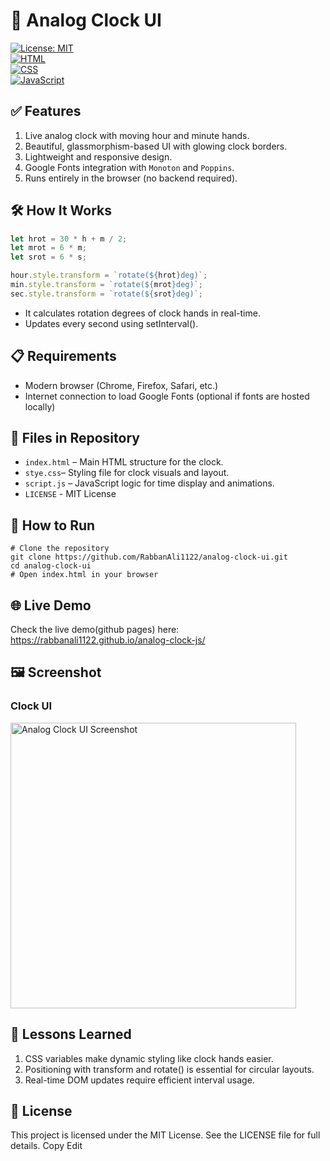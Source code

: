 # 🧾 Analog Clock UI

[![License: MIT](https://img.shields.io/badge/License-MIT-green.svg)](LICENSE)  
[![HTML](https://img.shields.io/badge/HTML5-orange.svg)](https://developer.mozilla.org/en-US/docs/Web/HTML)  
[![CSS](https://img.shields.io/badge/CSS3-blue.svg)](https://developer.mozilla.org/en-US/docs/Web/CSS)  
[![JavaScript](https://img.shields.io/badge/JavaScript-ES6-yellow.svg)](https://developer.mozilla.org/en-US/docs/Web/JavaScript)

## ✅ Features

1. Live analog clock with moving hour and minute hands.
2. Beautiful, glassmorphism-based UI with glowing clock borders.
3. Lightweight and responsive design.
4. Google Fonts integration with `Monoton` and `Poppins`.
5. Runs entirely in the browser (no backend required).

## 🛠️ How It Works

```javascript
let hrot = 30 * h + m / 2;
let mrot = 6 * m;
let srot = 6 * s;

hour.style.transform = `rotate(${hrot}deg)`;
min.style.transform = `rotate(${mrot}deg)`;
sec.style.transform = `rotate(${srot}deg)`;
```
- It calculates rotation degrees of clock hands in real-time.
- Updates every second using setInterval().


## 📋 Requirements
- Modern browser (Chrome, Firefox, Safari, etc.)
- Internet connection to load Google Fonts (optional if fonts are hosted locally)


## 📂 Files in Repository
- ```index.html``` – Main HTML structure for the clock.
- ```stye.css```– Styling file for clock visuals and layout.
- ```script.js``` – JavaScript logic for time display and animations.
- ```LICENSE``` - MIT License

  
## 🚀 How to Run
```
# Clone the repository
git clone https://github.com/RabbanAli1122/analog-clock-ui.git
cd analog-clock-ui
# Open index.html in your browser
```

## 🌐 Live Demo
Check the live demo(github pages) here:  
https://rabbanali1122.github.io/analog-clock-js/

## 🖼️ Screenshot
### Clock UI
<img width="457" alt="Analog Clock UI Screenshot" src="https://github.com/user-attachments/assets/5685005b-631a-4799-acb3-3bee3f8027e6" />

## 🧠 Lessons Learned
1. CSS variables make dynamic styling like clock hands easier.
2. Positioning with transform and rotate() is essential for circular layouts.
3. Real-time DOM updates require efficient interval usage.


## 📄 License
This project is licensed under the MIT License. See the LICENSE file for full details.
Copy
Edit

